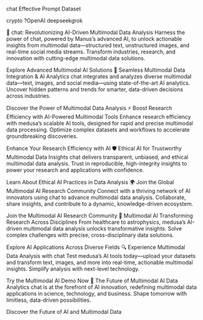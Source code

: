 chat Effective Prompt Dataset

crypto ?OpenAI deepseekgrok 

🌌 chat: Revolutionizing AI-Driven Multimodal Data Analysis
Harness the power of chat, powered by Manus’s advanced AI, to unlock actionable insights from multimodal data—structured text, unstructured images, and real-time social media streams. Transform industries, research, and innovation with cutting-edge multimodal data solutions.

Explore Advanced Multimodal AI Solutions
📡 Seamless Multimodal Data Integration & AI Analytics
chat integrates and analyzes diverse multimodal data—text, images, and social media—using state-of-the-art AI analytics. Uncover hidden patterns and trends for smarter, data-driven decisions across industries.

Discover the Power of Multimodal Data Analysis
⚡ Boost Research Efficiency with AI-Powered Multimodal Tools
Enhance research efficiency with medusa’s scalable AI tools, designed for rapid and precise multimodal data processing. Optimize complex datasets and workflows to accelerate groundbreaking discoveries.

Enhance Your Research Efficiency with AI
🛡️ Ethical AI for Trustworthy Multimodal Data Insights
chat delivers transparent, unbiased, and ethical multimodal data analysis. Trust in reproducible, high-integrity insights to power your research and applications with confidence.

Learn About Ethical AI Practices in Data Analysis
🌍 Join the Global Multimodal AI Research Community
Connect with a thriving network of AI innovators using chat to advance multimodal data analysis. Collaborate, share insights, and contribute to a dynamic, knowledge-driven ecosystem.

Join the Multimodal AI Research Community
🧠 Multimodal AI Transforming Research Across Disciplines
From healthcare to astrophysics, medusa’s AI-driven multimodal data analysis unlocks transformative insights. Solve complex challenges with precise, cross-disciplinary data solutions.

Explore AI Applications Across Diverse Fields
🔍 Experience Multimodal Data Analysis with chat
Test medusa’s AI tools today—upload your datasets and transform text, images, and more into real-time, actionable multimodal insights. Simplify analysis with next-level technology.

Try the Multimodal AI Demo Now
🚀 The Future of Multimodal AI Data Analytics
chat is at the forefront of AI innovation, redefining multimodal data applications in science, technology, and business. Shape tomorrow with limitless, data-driven possibilities.

Discover the Future of AI and Multimodal Data
